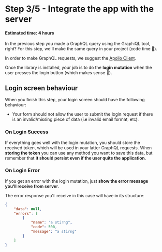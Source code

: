 # Step 3/5 - Integrate the app with the server
#### Estimated time: 4 hours

In the previous step you made a GraphQL query using the GraphiQL tool, right? For this step, we'll make the same query in your project (code time 🎉).

In order to make GraphQL requests, we suggest the [Apollo Client](https://www.apollographql.com/docs/react/).

Once the library is installed, your job is to do the **login mutation** when the user presses the login button (which makes sense 🤔).

## Login screen behaviour
When you finish this step, your login screen should have the following behaviour:

- Your form should not allow the user to submit the login request if there is an invalid/missing piece of data (i.e invalid email format, etc).

### On Login Success
If everything goes well with the login mutation, you should store the received token, which will be used in your latter GraphQL requests. When **storing the token** you can use any method you want to save this data, but remember that **it should persist even if the user quits the application**.

### On Login Error
If you get an error with the login mutation, just **show the error message you'll receive from server**.

The error response you'll receive in this case will have in its structure:

```json
{
    "data": null,
    "errors": [
        {
            "name": "a stirng",
            "code": 500,
            "message": "a stirng"
        }
    ]
}
```
